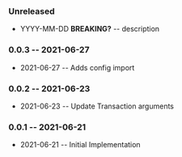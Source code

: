 ### Unreleased

- YYYY-MM-DD **BREAKING?** -- description

### 0.0.3 -- 2021-06-27

- 2021-06-27 -- Adds config import

### 0.0.2 -- 2021-06-23

- 2021-06-23 -- Update Transaction arguments
  
### 0.0.1 -- 2021-06-21

- 2021-06-21 -- Initial Implementation
